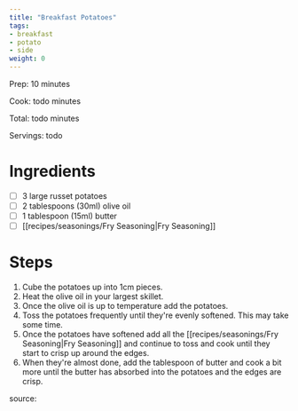 ```yaml
---
title: "Breakfast Potatoes"
tags:
- breakfast
- potato
- side
weight: 0
---
```

Prep: 10 minutes

Cook: todo minutes

Total: todo minutes

Servings: todo

# Ingredients
- [ ] 3 large russet potatoes
- [ ] 2 tablespoons (30ml) olive oil
- [ ] 1 tablespoon (15ml) butter
- [ ] [[recipes/seasonings/Fry Seasoning|Fry Seasoning]]
# Steps
1. Cube the potatoes up into 1cm pieces.
1. Heat the olive oil in your largest skillet.
1. Once the olive oil is up to temperature add the potatoes.
1. Toss the potatoes frequently until they're evenly softened. This may take some time.
1. Once the potatoes have softened add all the [[recipes/seasonings/Fry Seasoning|Fry Seasoning]] and continue to toss and cook until they start to crisp up around the edges.
1. When they're almost done, add the tablespoon of butter and cook a bit more until the butter has absorbed into the potatoes and the edges are crisp.


source: 